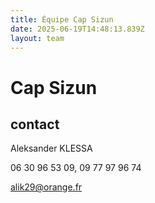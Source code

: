 ```yaml
---
title: Équipe Cap Sizun
date: 2025-06-19T14:48:13.839Z
layout: team
---
```


# Cap Sizun



## contact 

Aleksander KLESSA

06 30 96 53 09, 09 77 97 96 74

alik29@orange.fr

